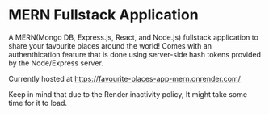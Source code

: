 # MERN Fullstack Application

A MERN(Mongo DB, Express.js, React, and Node.js) fullstack application to share your favourite places around the world! Comes with an authenthication feature that is done using server-side hash tokens provided by the Node/Express server.

Currently hosted at https://favourite-places-app-mern.onrender.com/ 

Keep in mind that due to the Render inactivity policy, It might take some time for it to load.
